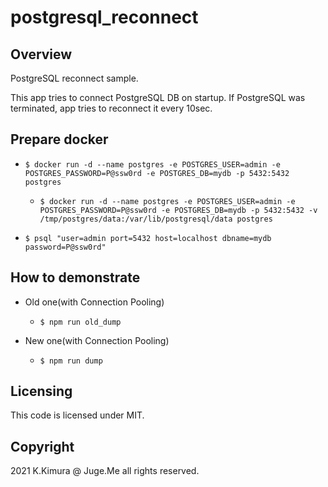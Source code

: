 # postgresql_reconnect

## Overview

PostgreSQL reconnect sample.

This app tries to connect PostgreSQL DB on startup. If PostgreSQL was terminated, app tries to reconnect it every 10sec.


## Prepare docker

- `$ docker run -d --name postgres -e POSTGRES_USER=admin -e POSTGRES_PASSWORD=P@ssw0rd -e POSTGRES_DB=mydb -p 5432:5432 postgres`

  - `$ docker run -d --name postgres -e POSTGRES_USER=admin -e POSTGRES_PASSWORD=P@ssw0rd -e POSTGRES_DB=mydb -p 5432:5432 -v /tmp/postgres/data:/var/lib/postgresql/data postgres`

- `$ psql "user=admin port=5432 host=localhost dbname=mydb password=P@ssw0rd"`


## How to demonstrate

- Old one(with Connection Pooling)

  - `$ npm run old_dump`

- New one(with Connection Pooling)

  - `$ npm run dump`

## Licensing

This code is licensed under MIT.


## Copyright

2021 K.Kimura @ Juge.Me all rights reserved.

